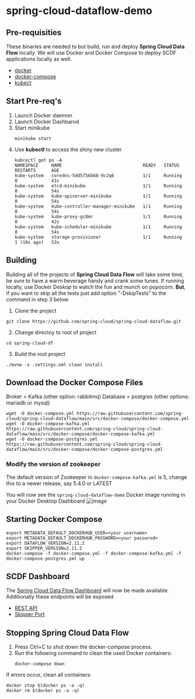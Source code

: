 # spring-cloud-dataflow-demo
## Pre-requisities
These binaries are needed to but build, run and deploy **Spring Cloud Data Flow** locally.  We will use Docker and Docker Compose to deploy SCDF applications locally as well.
* [docker](https://docs.docker.com/get-docker/)
* [docker-compose](https://docs.docker.com/compose/install/)
* [kubect](https://kubernetes.io/releases/download/)
## Start Pre-req's
1. Launch Docker daemon
2. Launch Docker Dashbarod
3. Start minikube
   ```
   minikube start
   ```
4. Use **kubectl** to access the shiny new cluster
   ```
   kubcectl get po -A
   NAMESPACE     NAME                               READY   STATUS    RESTARTS      AGE
   kube-system   coredns-5dd5756b68-9c2q6           1/1     Running   0             41s
   kube-system   etcd-minikube                      1/1     Running   0             54s
   kube-system   kube-apiserver-minikube            1/1     Running   0             54s
   kube-system   kube-controller-manager-minikube   1/1     Running   0             54s
   kube-system   kube-proxy-gc8mr                   1/1     Running   0             42s
   kube-system   kube-scheduler-minikube            1/1     Running   0             54s
   kube-system   storage-provisioner                1/1     Running   1 (10s ago)   53s   
   ```

## Building
Building all of the projects of **Spring Cloud Data Flow** will take some time, be sure to have a warm beverage handy and crank some tunes.  If running locally, use Docker Deskop to watch the fun and munch on popocorn. **But**, if you want to skip all the tests just add option "-DskipTests" to the command in step 3 below.

1. Clone the project
```
git clone https://github.com/spring-cloud/spring-cloud-dataflow.git
```
2. Change directoy to root of project
```
cd spring-cloud-df
```

3. Build the root project
```
./mvnw -s .settings.xml clean install
```
## Download the Docker Compose Files
Broker = Kafka (other option: rabbitmq)
Database = postgres (other options: mariadb or mysql)
```
wget -O docker-compose.yml https://raw.githubusercontent.com/spring-cloud/spring-cloud-dataflow/main/src/docker-compose/docker-compose.yml
wget -O docker-compose-kafka.yml https://raw.githubusercontent.com/spring-cloud/spring-cloud-dataflow/main/src/docker-compose/docker-compose-kafka.yml
wget -O docker-compose-postgres.yml https://raw.githubusercontent.com/spring-cloud/spring-cloud-dataflow/main/src/docker-compose/docker-compose-postgres.yml
```
### Modify the version of zookeeper
The default version of Zookeeper in `docker-compose-kafka.yml` is 5, change this to a newer release, say 5.4.0 or LATEST

You will now see the `spring-cloud-dataflow-demo` Docker image running in your Docker Desktop Dashboard
![image](https://github.com/paul-reese/spring-cloud-dataflow-demo/assets/8217170/34c78c4c-7b00-44d4-b57c-67575b2abfe1)

## Starting Docker Compose
```
export METADATA_DEFAULT_DOCKERHUB_USER=<your username>
export METADATA_DEFAULT_DOCKERHUB_PASSWORD=<your passwrod>
export DATAFLOW_VERSION=2.11.2
export SKIPPER_VERSION=2.11.2
docker-compose -f docker-compose.yml -f docker-compose-kafka.yml -f docker-compose-postgres.yml up
```
## SCDF Dashboard
The [Spring Cloud Data Flow Dashboard](http://localhost:9393/dashboard/index.html#/apps) will now be made available.  Additionally these endpoints will be exposed
* [REST API](http://localhost:9393)
* [Skipper Port](http://localhost:7577/api)

## Stopping Spring Cloud Data Flow
1. Press Ctrl+C to shut down the docker-compose process.
2. Run the following command to clean the used Docker containers:
   ```
   docker-compose down
   ```
If errors occur, clean all containers:
   ```
   docker stop $(docker ps -a -q)
   docker rm $(docker ps -a -q)
   ```
